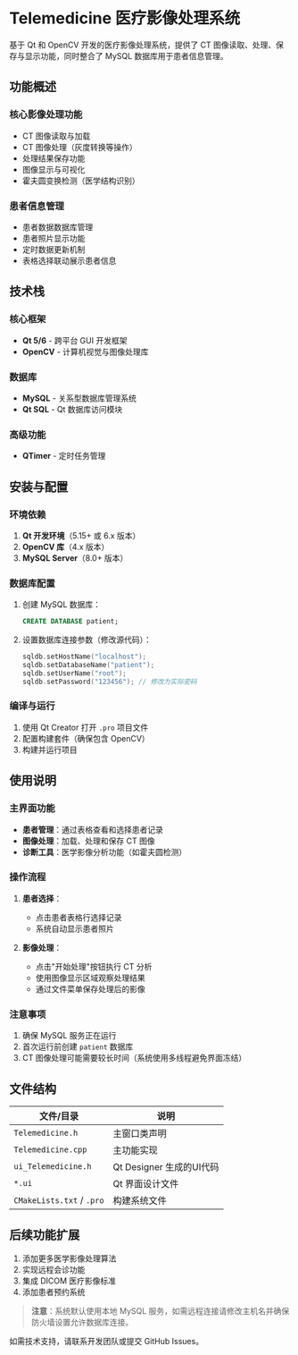 # Telemedicine 医疗影像处理系统

基于 Qt 和 OpenCV 开发的医疗影像处理系统，提供了 CT 图像读取、处理、保存与显示功能，同时整合了 MySQL 数据库用于患者信息管理。

## 功能概述

### 核心影像处理功能
- CT 图像读取与加载
- CT 图像处理（灰度转换等操作）
- 处理结果保存功能
- 图像显示与可视化
- 霍夫圆变换检测（医学结构识别）

### 患者信息管理
- 患者数据数据库管理
- 患者照片显示功能
- 定时数据更新机制
- 表格选择联动展示患者信息

## 技术栈

### 核心框架
- **Qt 5/6** - 跨平台 GUI 开发框架
- **OpenCV** - 计算机视觉与图像处理库

### 数据库
- **MySQL** - 关系型数据库管理系统
- **Qt SQL** - Qt 数据库访问模块

### 高级功能
- **QTimer** - 定时任务管理

## 安装与配置

### 环境依赖
1. **Qt 开发环境**（5.15+ 或 6.x 版本）
2. **OpenCV 库**（4.x 版本）
3. **MySQL Server**（8.0+ 版本）

### 数据库配置
1. 创建 MySQL 数据库：
   ```sql
   CREATE DATABASE patient;
   ```
2. 设置数据库连接参数（修改源代码）：
   ```cpp
   sqldb.setHostName("localhost");
   sqldb.setDatabaseName("patient");
   sqldb.setUserName("root");
   sqldb.setPassword("123456"); // 修改为实际密码
   ```

### 编译与运行
1. 使用 Qt Creator 打开 `.pro` 项目文件
2. 配置构建套件（确保包含 OpenCV）
3. 构建并运行项目

## 使用说明

### 主界面功能
- **患者管理**：通过表格查看和选择患者记录
- **图像处理**：加载、处理和保存 CT 图像
- **诊断工具**：医学影像分析功能（如霍夫圆检测）

### 操作流程
1. **患者选择**：
   - 点击患者表格行选择记录
   - 系统自动显示患者照片

2. **影像处理**：
   - 点击"开始处理"按钮执行 CT 分析
   - 使用图像显示区域观察处理结果
   - 通过文件菜单保存处理后的影像

### 注意事项
1. 确保 MySQL 服务正在运行
2. 首次运行前创建 `patient` 数据库
3. CT 图像处理可能需要较长时间（系统使用多线程避免界面冻结）

## 文件结构
| 文件/目录         | 说明                          |
|-------------------|-------------------------------|
| `Telemedicine.h`  | 主窗口类声明                  |
| `Telemedicine.cpp`| 主功能实现                    |
| `ui_Telemedicine.h`| Qt Designer 生成的UI代码      |
| `*.ui`            | Qt 界面设计文件               |
| `CMakeLists.txt` / `.pro` | 构建系统文件           |

## 后续功能扩展
1. 添加更多医学影像处理算法
2. 实现远程会诊功能
3. 集成 DICOM 医疗影像标准
4. 添加患者预约系统

> **注意**：系统默认使用本地 MySQL 服务，如需远程连接请修改主机名并确保防火墙设置允许数据库连接。

如需技术支持，请联系开发团队或提交 GitHub Issues。
